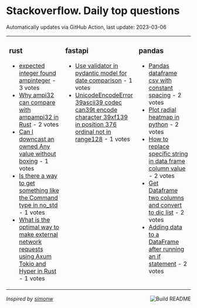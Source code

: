# Stackoverflow. Daily top questions 

Automatically updates via GitHub Action, last update: <!-- date starts -->2023-03-06<!-- date ends -->


<table><tr><td valign="top" width="33%">

### rust
<!-- rust starts -->
* [expected integer found ampinteger](https://stackoverflow.com/questions/75645346/expected-integer-found-integer) - 3 votes
* [Why ampi32 can compare with ampampi32 in Rust](https://stackoverflow.com/questions/75650327/why-i32-can-compare-with-i32-in-rust) - 2 votes
* [Can I downcast an owned Any value without boxing](https://stackoverflow.com/questions/75648390/can-i-downcast-an-owned-any-value-without-boxing) - 1 votes
* [Is there a way to get something like the Command type in no_std](https://stackoverflow.com/questions/75640506/is-there-a-way-to-get-something-like-the-command-type-in-no-std) - 1 votes
* [What is the optimal way to make external network requests using Axum Tokio and Hyper in Rust](https://stackoverflow.com/questions/75641001/what-is-the-optimal-way-to-make-external-network-requests-using-axum-tokio-and) - 1 votes
<!-- rust ends -->
</td><td valign="top" width="34%">


### fastapi
<!-- fastapi starts -->
* [Use validator in pydantic model for date comparison](https://stackoverflow.com/questions/75644811/use-validator-in-pydantic-model-for-date-comparison) - 1 votes
* [UnicodeEncodeError 39ascii39 codec can39t encode character 39xf139 in position 376 ordinal not in range128](https://stackoverflow.com/questions/75644285/unicodeencodeerror-ascii-codec-cant-encode-character-xf1-in-position-376) - 1 votes
<!-- fastapi ends -->
</td><td valign="top" width="34%">


### pandas
<!-- pandas starts -->
* [Pandas dataframe csv with constant spacing](https://stackoverflow.com/questions/75649075/pandas-dataframe-csv-with-constant-spacing) - 2 votes
* [Plot radial heatmap in python](https://stackoverflow.com/questions/75645306/plot-radial-heatmap-in-python) - 2 votes
* [How to replace specific string in data frame column value](https://stackoverflow.com/questions/75643822/how-to-replace-specific-string-in-data-frame-column-value) - 2 votes
* [Get Dataframe two columns and convert to dic list](https://stackoverflow.com/questions/75644570/get-dataframe-two-columns-and-convert-to-dic-list) - 2 votes
* [Adding data to a DataFrame after running an if statement](https://stackoverflow.com/questions/75643741/adding-data-to-a-dataframe-after-running-an-if-statement) - 2 votes
<!-- pandas ends -->
</td></tr></table>

<a href="https://github.com/hp0404/hp0404/actions"><img src="https://github.com/hp0404/hp0404/workflows/Build%20README/badge.svg" align="right" alt="Build README"></a> <p>*Inspired by  [simonw](https://github.com/simonw/simonw)*</p>
